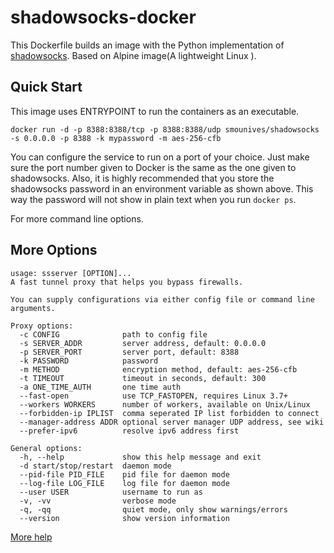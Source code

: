 shadowsocks-docker
==================

This Dockerfile builds an image with the Python implementation of [shadowsocks](https://github.com/shadowsocks/shadowsocks/tree/master). Based on Alpine image(A lightweight Linux ).

Quick Start
-----------

This image uses ENTRYPOINT to run the containers as an executable. 

    docker run -d -p 8388:8388/tcp -p 8388:8388/udp smounives/shadowsocks -s 0.0.0.0 -p 8388 -k mypassword -m aes-256-cfb

You can configure the service to run on a port of your choice. Just make sure the port number given to Docker is the same as the one given to shadowsocks. Also, it is  highly recommended that you store the shadowsocks password in an environment variable as shown above. This way the password will not show in plain text when you run `docker ps`.

For more command line options.

More Options
-----------

```
usage: ssserver [OPTION]...
A fast tunnel proxy that helps you bypass firewalls.

You can supply configurations via either config file or command line arguments.

Proxy options:
  -c CONFIG              path to config file
  -s SERVER_ADDR         server address, default: 0.0.0.0
  -p SERVER_PORT         server port, default: 8388
  -k PASSWORD            password
  -m METHOD              encryption method, default: aes-256-cfb
  -t TIMEOUT             timeout in seconds, default: 300
  -a ONE_TIME_AUTH       one time auth
  --fast-open            use TCP_FASTOPEN, requires Linux 3.7+
  --workers WORKERS      number of workers, available on Unix/Linux
  --forbidden-ip IPLIST  comma seperated IP list forbidden to connect
  --manager-address ADDR optional server manager UDP address, see wiki
  --prefer-ipv6          resolve ipv6 address first

General options:
  -h, --help             show this help message and exit
  -d start/stop/restart  daemon mode
  --pid-file PID_FILE    pid file for daemon mode
  --log-file LOG_FILE    log file for daemon mode
  --user USER            username to run as
  -v, -vv                verbose mode
  -q, -qq                quiet mode, only show warnings/errors
  --version              show version information

```

[More help](https://github.com/shadowsocks/shadowsocks/wiki)
